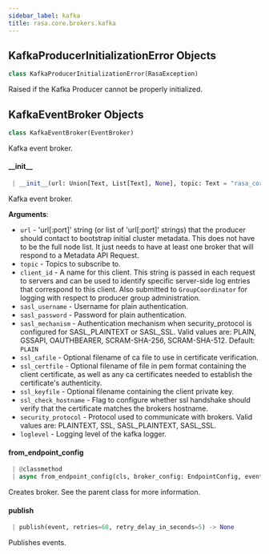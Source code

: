 ```yaml
---
sidebar_label: kafka
title: rasa.core.brokers.kafka
---
```


## KafkaProducerInitializationError Objects

```python
class KafkaProducerInitializationError(RasaException)
```

Raised if the Kafka Producer cannot be properly initialized.

## KafkaEventBroker Objects

```python
class KafkaEventBroker(EventBroker)
```

Kafka event broker.

#### \_\_init\_\_

```python
 | __init__(url: Union[Text, List[Text], None], topic: Text = "rasa_core_events", client_id: Optional[Text] = None, sasl_username: Optional[Text] = None, sasl_password: Optional[Text] = None, sasl_mechanism: Optional[Text] = "PLAIN", ssl_cafile: Optional[Text] = None, ssl_certfile: Optional[Text] = None, ssl_keyfile: Optional[Text] = None, ssl_check_hostname: bool = False, security_protocol: Text = "SASL_PLAINTEXT", loglevel: Union[int, Text] = logging.ERROR, **kwargs: Any, ,) -> None
```

Kafka event broker.

**Arguments**:

- `url` - &#x27;url[:port]&#x27; string (or list of &#x27;url[:port]&#x27;
  strings) that the producer should contact to bootstrap initial
  cluster metadata. This does not have to be the full node list.
  It just needs to have at least one broker that will respond to a
  Metadata API Request.
- `topic` - Topics to subscribe to.
- `client_id` - A name for this client. This string is passed in each request
  to servers and can be used to identify specific server-side log entries
  that correspond to this client. Also submitted to `GroupCoordinator` for
  logging with respect to producer group administration.
- `sasl_username` - Username for plain authentication.
- `sasl_password` - Password for plain authentication.
- `sasl_mechanism` - Authentication mechanism when security_protocol is
  configured for SASL_PLAINTEXT or SASL_SSL.
  Valid values are: PLAIN, GSSAPI, OAUTHBEARER, SCRAM-SHA-256,
  SCRAM-SHA-512. Default: `PLAIN`
- `ssl_cafile` - Optional filename of ca file to use in certificate
  verification.
- `ssl_certfile` - Optional filename of file in pem format containing
  the client certificate, as well as any ca certificates needed to
  establish the certificate&#x27;s authenticity.
- `ssl_keyfile` - Optional filename containing the client private key.
- `ssl_check_hostname` - Flag to configure whether ssl handshake
  should verify that the certificate matches the brokers hostname.
- `security_protocol` - Protocol used to communicate with brokers.
  Valid values are: PLAINTEXT, SSL, SASL_PLAINTEXT, SASL_SSL.
- `loglevel` - Logging level of the kafka logger.

#### from\_endpoint\_config

```python
 | @classmethod
 | async from_endpoint_config(cls, broker_config: EndpointConfig, event_loop: Optional[AbstractEventLoop] = None) -> Optional["KafkaEventBroker"]
```

Creates broker. See the parent class for more information.

#### publish

```python
 | publish(event, retries=60, retry_delay_in_seconds=5) -> None
```

Publishes events.

